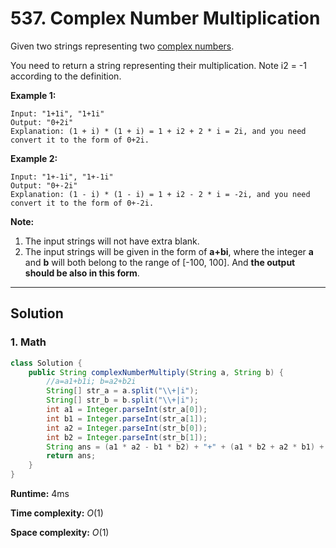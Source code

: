 # 537. Complex Number Multiplication

Given two strings representing two [complex numbers](https://en.wikipedia.org/wiki/Complex_number).

You need to return a string representing their multiplication. Note i2 = -1 according to the definition.

**Example 1:**

```
Input: "1+1i", "1+1i"
Output: "0+2i"
Explanation: (1 + i) * (1 + i) = 1 + i2 + 2 * i = 2i, and you need convert it to the form of 0+2i.
```

**Example 2:**

```
Input: "1+-1i", "1+-1i"
Output: "0+-2i"
Explanation: (1 - i) * (1 - i) = 1 + i2 - 2 * i = -2i, and you need convert it to the form of 0+-2i.
```

**Note:**

1. The input strings will not have extra blank.
2. The input strings will be given in the form of **a+bi**, where the integer **a** and **b** will both belong to the range of [-100, 100]. And **the output should be also in this form**.

---

## Solution

### 1. Math

```java
class Solution {
    public String complexNumberMultiply(String a, String b) {
        //a=a1+b1i; b=a2+b2i
        String[] str_a = a.split("\\+|i");
        String[] str_b = b.split("\\+|i");
        int a1 = Integer.parseInt(str_a[0]);
        int b1 = Integer.parseInt(str_a[1]);
        int a2 = Integer.parseInt(str_b[0]);
        int b2 = Integer.parseInt(str_b[1]);
        String ans = (a1 * a2 - b1 * b2) + "+" + (a1 * b2 + a2 * b1) + "i";
        return ans;
    }
}
```

**Runtime:** 4ms

**Time complexity:** *O*(1)

**Space complexity:** *O*(1)
